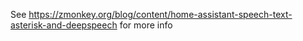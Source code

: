See https://zmonkey.org/blog/content/home-assistant-speech-text-asterisk-and-deepspeech for more info

